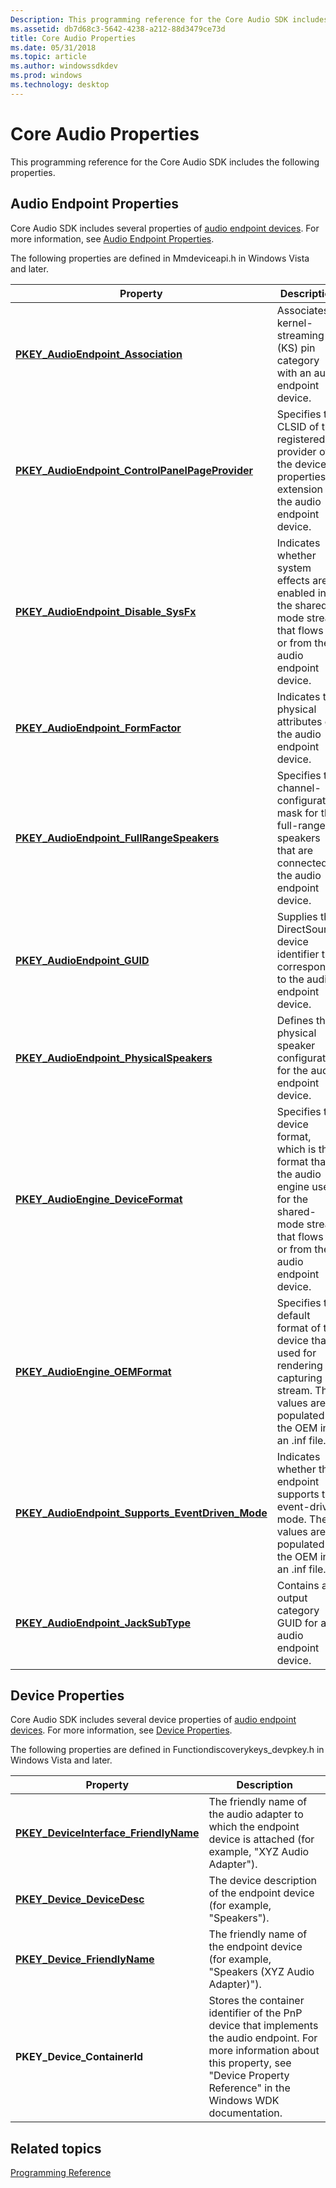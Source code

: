 ```yaml
---
Description: This programming reference for the Core Audio SDK includes the following properties.
ms.assetid: db7d68c3-5642-4238-a212-88d3479ce73d
title: Core Audio Properties
ms.date: 05/31/2018
ms.topic: article
ms.author: windowssdkdev
ms.prod: windows
ms.technology: desktop
---
```


# Core Audio Properties

This programming reference for the Core Audio SDK includes the following properties.

## Audio Endpoint Properties

Core Audio SDK includes several properties of [audio endpoint devices](audio-endpoint-devices.md). For more information, see [Audio Endpoint Properties](audio-endpoint-properties.md).

The following properties are defined in Mmdeviceapi.h in Windows Vista and later.



| Property                                                                                                            | Description                                                                                                                                                   |
|---------------------------------------------------------------------------------------------------------------------|---------------------------------------------------------------------------------------------------------------------------------------------------------------|
| [**PKEY\_AudioEndpoint\_Association**](pkey-audioendpoint-association.md)                                          | Associates a kernel-streaming (KS) pin category with an audio endpoint device.                                                                                |
| [**PKEY\_AudioEndpoint\_ControlPanelPageProvider**](pkey-audioendpoint-controlpanelpageprovider.md)                | Specifies the CLSID of the registered provider of the device-properties extension for the audio endpoint device.                                              |
| [**PKEY\_AudioEndpoint\_Disable\_SysFx**](pkey-audioendpoint-disable-sysfx.md)                                     | Indicates whether system effects are enabled in the shared-mode stream that flows to or from the audio endpoint device.                                       |
| [**PKEY\_AudioEndpoint\_FormFactor**](pkey-audioendpoint-formfactor.md)                                            | Indicates the physical attributes of the audio endpoint device.                                                                                               |
| [**PKEY\_AudioEndpoint\_FullRangeSpeakers**](pkey-audioendpoint-fullrangespeakers.md)                              | Specifies the channel-configuration mask for the full-range speakers that are connected to the audio endpoint device.                                         |
| [**PKEY\_AudioEndpoint\_GUID**](pkey-audioendpoint-guid.md)                                                        | Supplies the DirectSound device identifier that corresponds to the audio endpoint device.                                                                     |
| [**PKEY\_AudioEndpoint\_PhysicalSpeakers**](pkey-audioendpoint-physicalspeakers.md)                                | Defines the physical speaker configuration for the audio endpoint device.                                                                                     |
| [**PKEY\_AudioEngine\_DeviceFormat**](pkey-audioengine-deviceformat.md)                                            | Specifies the device format, which is the format that the audio engine uses for the shared-mode stream that flows to or from the audio endpoint device.       |
| [**PKEY\_AudioEngine\_OEMFormat**](pkey-audioengine-oemformat.md)<br/>                                       | Specifies the default format of the device that is used for rendering or capturing a stream. The values are populated by the OEM in an .inf file. <br/> |
| [**PKEY\_AudioEndpoint\_Supports\_EventDriven\_Mode**](pkey-audioendpoint-supports-eventdriven-mode.md)<br/> | Indicates whether the endpoint supports the event-driven mode. The values are populated by the OEM in an .inf file.<br/>                                |
| [**PKEY\_AudioEndpoint\_JackSubType**](pkey-audioendpoint-jacksubtype.md)<br/>                               | Contains an output category GUID for an audio endpoint device. <br/>                                                                                    |



 

## Device Properties

Core Audio SDK includes several device properties of [audio endpoint devices](audio-endpoint-devices.md). For more information, see [Device Properties](device-properties.md).

The following properties are defined in Functiondiscoverykeys\_devpkey.h in Windows Vista and later.



| Property                                                                         | Description                                                                                                                                                                                       |
|----------------------------------------------------------------------------------|---------------------------------------------------------------------------------------------------------------------------------------------------------------------------------------------------|
| [**PKEY\_DeviceInterface\_FriendlyName**](pkey-deviceinterface-friendlyname.md) | The friendly name of the audio adapter to which the endpoint device is attached (for example, "XYZ Audio Adapter").                                                                               |
| [**PKEY\_Device\_DeviceDesc**](pkey-device-devicedesc.md)                       | The device description of the endpoint device (for example, "Speakers").                                                                                                                          |
| [**PKEY\_Device\_FriendlyName**](pkey-device-friendlyname.md)                   | The friendly name of the endpoint device (for example, "Speakers (XYZ Audio Adapter)").                                                                                                           |
| **PKEY\_Device\_ContainerId**                                                    | Stores the container identifier of the PnP device that implements the audio endpoint. For more information about this property, see "Device Property Reference" in the Windows WDK documentation. |



 

## Related topics

<dl> <dt>

[Programming Reference](programming-reference.md)
</dt> </dl>

 

 




